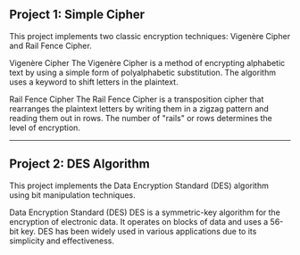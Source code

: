 ## Project 1: Simple Cipher
This project implements two classic encryption techniques: Vigenère Cipher and Rail Fence Cipher.

Vigenère Cipher
The Vigenère Cipher is a method of encrypting alphabetic text by using a simple form of polyalphabetic substitution. The algorithm uses a keyword to shift letters in the plaintext.

Rail Fence Cipher
The Rail Fence Cipher is a transposition cipher that rearranges the plaintext letters by writing them in a zigzag pattern and reading them out in rows. The number of "rails" or rows determines the level of encryption.

<hr>

## Project 2: DES Algorithm
This project implements the Data Encryption Standard (DES) algorithm using bit manipulation techniques.

Data Encryption Standard (DES)
DES is a symmetric-key algorithm for the encryption of electronic data. It operates on blocks of data and uses a 56-bit key. DES has been widely used in various applications due to its simplicity and effectiveness.
